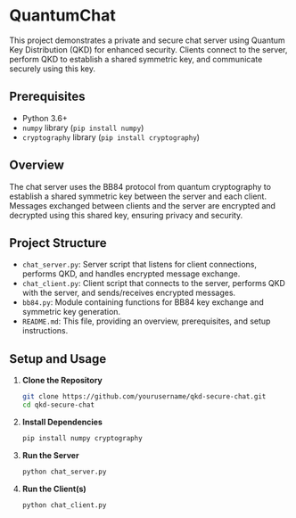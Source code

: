# QuantumChat

This project demonstrates a private and secure chat server using Quantum Key Distribution (QKD) for enhanced security. Clients connect to the server, perform QKD to establish a shared symmetric key, and communicate securely using this key.

## Prerequisites

- Python 3.6+
- `numpy` library (`pip install numpy`)
- `cryptography` library (`pip install cryptography`)

## Overview

The chat server uses the BB84 protocol from quantum cryptography to establish a shared symmetric key between the server and each client. Messages exchanged between clients and the server are encrypted and decrypted using this shared key, ensuring privacy and security.

## Project Structure

- `chat_server.py`: Server script that listens for client connections, performs QKD, and handles encrypted message exchange.
- `chat_client.py`: Client script that connects to the server, performs QKD with the server, and sends/receives encrypted messages.
- `bb84.py`: Module containing functions for BB84 key exchange and symmetric key generation.
- `README.md`: This file, providing an overview, prerequisites, and setup instructions.

## Setup and Usage

1. **Clone the Repository**

   ```bash
   git clone https://github.com/yourusername/qkd-secure-chat.git
   cd qkd-secure-chat

2. **Install Dependencies**

   ```bash
   pip install numpy cryptography

3. **Run the Server**

   ```bash
   python chat_server.py

4. **Run the Client(s)**

   ```bash
   python chat_client.py

